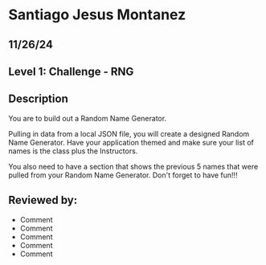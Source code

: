 # Santiago Jesus Montanez

## 11/26/24

## Level 1: Challenge - RNG

## Description

You are to build out a Random Name Generator.

Pulling in data from a local JSON file, you will create a designed Random Name Generator.
Have your application themed and make sure your list of names is the class plus the Instructors.

You also need to have a section that shows the previous 5 names that were pulled from your Random Name Generator.
Don't forget to have fun!!!

## Reviewed by:

- Comment
- Comment
- Comment
- Comment
- Comment
